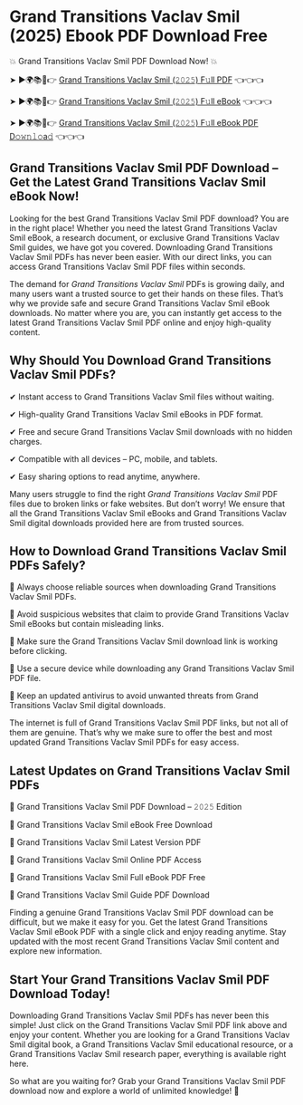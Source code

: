 # Grand Transitions Vaclav Smil (2025) Ebook PDF Download Free

💥 Grand Transitions Vaclav Smil PDF Download Now! 💥

➤ ►🌍📚📱👉 [Grand Transitions Vaclav Smil (𝟸𝟶𝟸𝟻) F𝚞ll PDF](https://getpdf.xyz/grand-transitions-vaclav-smil) 👈👈👈


➤ ►🌍📚📱👉 [Grand Transitions Vaclav Smil (𝟸𝟶𝟸𝟻) F𝚞ll eBook](https://getpdf.xyz/grand-transitions-vaclav-smil) 👈👈👈


➤ ►🌍📚📱👉 [Grand Transitions Vaclav Smil (𝟸𝟶𝟸𝟻) F𝚞ll eBook PDF D𝚘𝚠𝚗𝚕𝚘a𝚍](https://getpdf.xyz/grand-transitions-vaclav-smil) 👈👈👈


## Grand Transitions Vaclav Smil PDF Download – Get the Latest Grand Transitions Vaclav Smil eBook Now!

Looking for the best Grand Transitions Vaclav Smil PDF download? You are in the right place! Whether you need the latest Grand Transitions Vaclav Smil eBook, a research document, or exclusive Grand Transitions Vaclav Smil guides, we have got you covered. Downloading Grand Transitions Vaclav Smil PDFs has never been easier. With our direct links, you can access Grand Transitions Vaclav Smil PDF files within seconds.

The demand for *Grand Transitions Vaclav Smil* PDFs is growing daily, and many users want a trusted source to get their hands on these files. That’s why we provide safe and secure Grand Transitions Vaclav Smil eBook downloads. No matter where you are, you can instantly get access to the latest Grand Transitions Vaclav Smil PDF online and enjoy high-quality content.

## Why Should You Download Grand Transitions Vaclav Smil PDFs?

✔ Instant access to Grand Transitions Vaclav Smil files without waiting.

✔ High-quality Grand Transitions Vaclav Smil eBooks in PDF format.

✔ Free and secure Grand Transitions Vaclav Smil downloads with no hidden charges.

✔ Compatible with all devices – PC, mobile, and tablets.

✔ Easy sharing options to read anytime, anywhere.

Many users struggle to find the right *Grand Transitions Vaclav Smil* PDF files due to broken links or fake websites. But don’t worry! We ensure that all the Grand Transitions Vaclav Smil eBooks and Grand Transitions Vaclav Smil digital downloads provided here are from trusted sources.

## How to Download Grand Transitions Vaclav Smil PDFs Safely?

📌 Always choose reliable sources when downloading Grand Transitions Vaclav Smil PDFs.

📌 Avoid suspicious websites that claim to provide Grand Transitions Vaclav Smil eBooks but contain misleading links.

📌 Make sure the Grand Transitions Vaclav Smil download link is working before clicking.

📌 Use a secure device while downloading any Grand Transitions Vaclav Smil PDF file.

📌 Keep an updated antivirus to avoid unwanted threats from Grand Transitions Vaclav Smil digital downloads.

The internet is full of Grand Transitions Vaclav Smil PDF links, but not all of them are genuine. That’s why we make sure to offer the best and most updated Grand Transitions Vaclav Smil PDFs for easy access.

## Latest Updates on Grand Transitions Vaclav Smil PDFs

🔹 Grand Transitions Vaclav Smil PDF Download – 𝟸𝟶𝟸𝟻 Edition

🔹 Grand Transitions Vaclav Smil eBook Free Download

🔹 Grand Transitions Vaclav Smil Latest Version PDF

🔹 Grand Transitions Vaclav Smil Online PDF Access

🔹 Grand Transitions Vaclav Smil Full eBook PDF Free

🔹 Grand Transitions Vaclav Smil Guide PDF Download

Finding a genuine Grand Transitions Vaclav Smil PDF download can be difficult, but we make it easy for you. Get the latest Grand Transitions Vaclav Smil eBook PDF with a single click and enjoy reading anytime. Stay updated with the most recent Grand Transitions Vaclav Smil content and explore new information.

## Start Your Grand Transitions Vaclav Smil PDF Download Today!

Downloading Grand Transitions Vaclav Smil PDFs has never been this simple! Just click on the Grand Transitions Vaclav Smil PDF link above and enjoy your content. Whether you are looking for a Grand Transitions Vaclav Smil digital book, a Grand Transitions Vaclav Smil educational resource, or a Grand Transitions Vaclav Smil research paper, everything is available right here.

So what are you waiting for? Grab your Grand Transitions Vaclav Smil PDF download now and explore a world of unlimited knowledge! 🚀